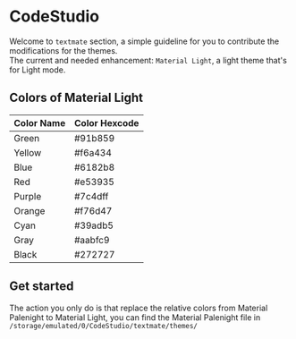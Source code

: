 # CodeStudio

Welcome to `textmate` section, a simple guideline for you to contribute the modifications for the themes.
<br>
The current and needed enhancement: `Material Light`, a light theme that's for Light mode.
<p>

## Colors of Material Light
| Color Name | Color Hexcode |
| ----------- | ----------- |
| Green | #91b859 |
| Yellow | #f6a434 |
| Blue | #6182b8 |
| Red | #e53935 |
| Purple | #7c4dff |
| Orange | #f76d47 |
| Cyan | #39adb5 |
| Gray | #aabfc9 |
| Black | #272727 |

## Get started
The action you only do is that replace the relative colors from Material Palenight to Material Light, you can find the Material Palenight file in `/storage/emulated/0/CodeStudio/textmate/themes/` 
